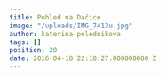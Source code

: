 ```yaml
---
title: Pohled na Dačice
image: "/uploads/IMG_7413u.jpg"
author: katerina-polednikova
tags: []
position: 20
date: 2016-04-18 22:18:27.000000000 Z
---
```

